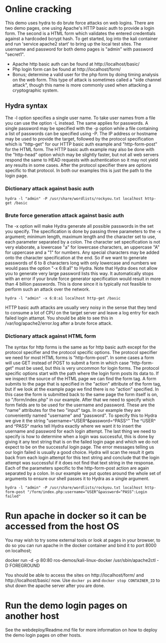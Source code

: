 # Online cracking
This demo uses hydra to do brute force attacks on web logins. There are two demo pages, one using Apache's HTTP basic auth to provide a login form. The second is a HTML form which validates the entered credentials against a hardcoded bcrypt hash.
To get started, log into the kali container and run 'service apache2 start' to bring up the local test sites.
The username and password for both demo pages is "admin" with password "secret1".
- Apache http basic auth can be found at http://localhost/basic/
- Php login form can be found at http://localhost/form/
- Bonus; determine a valid user for the php form by doing timing analysis on the web form. This type of attack is sometimes called a "side channel attack", though this name is more commonly used when attacking a cryptographic system.

## Hydra syntax
The -l option specifies a single user name. To take user names from a file you can use the option -L instead. The same applies for passwords. A single password may be specified with the -p option while a file containing a list of passwords can be specified using -P. The IP address or hostname may be used to provide the target, followed by the protocol specification which is "http-get" for our HTTP basic auth example and "http-form-post" for the HTML form. The HTTP basic auth example may also be done with the "http-head" option which may be slightly faster, but not all web servers respond the same to HEAD requests with authentication so it may not yield any results in some cases. After the protocol specifier there are options specific to that protocol. In both our examples this is just the path to the login page.

### Dictionary attack against basic auth
```
hydra -l "admin" -P /usr/share/wordlists/rockyou.txt localhost http-get /basic
```

### Brute force generation attack against basic auth
The -x option will make Hydra generate all possible passwords in the set you specify. The specification is done by passing three parameters to the -x argument; minimum length, maximum length and the character set to use, each parameter separated by a colon. The character set specification is not very elaborate, a lowercase "a" for lowercase characters, an uppercase "A" for uppercase and a "1" for numbers. Any special characters may be added onto the character specification at the end. So if we want to generate passwords of 6 to 8 characters long with only lowercase and numbers we would pass the option "-x 6:8:a1" to Hydra. Note that Hydra does not allow you to generate very large password lists this way. It automatically stops with an error if your brute force generator specification would result in more than 4 billion passwords. This is done since it is typically not feasible to perform such an attack over the network.
```
hydra -l "admin" -x 6:8:a1 localhost http-get /basic
```

HTTP basic auth attacks are usually very noisy in the sense that they tend to consume a lot of CPU on the target server and leave a log entry for each failed login attampt. You should be able to see this in /var/log/apache2/error.log after a brute force attack.

### Dictionary attack against HTML form
The syntax for http forms is the same as for http basic auth except for the protocol specifier and the protocol specific options. The protocol specifier we need for most HTML forms is "http-form-post". In some cases a form will use GET instead of POST to submit a form in which case "http-form-get" must be used, but this is very uncommon for login forms. The protocol specific options start with the path where the login form posts its data to. If we inspect the source of the HTML page we can find the form tag. A form submits to the page that is specified in the "action" attribute of the form tag, but if we look at the example page we find there is no "action" specified. In this case the form is submitted back to the same page the form itself is on, so "/form/index.php" in our example. After that we need to specify which form fields are to be used for the username and password. These are the "name" attributes for the two "input" tags. In our example they are conveniently named "username" and "password". To specify this to Hydra we give it the string "username=&#94;USER&#94;&password=&#94;PASS&#94;" The &#94;USER&#94; and &#94;PASS&#94; marks tell Hydra exactly where we want it to insert the username and password for each login attempt. The last thing we need to specify is how to determine when a login was successful, this is done by giving it any text string that is on the failed login page and which we do not expect to be on the successful login page. The error messages telling us our login failed is usually a good choice. Hydra will scan the result it gets back from each login attempt for this text string and conclude that the login attempt was successful if it does not find that text string in the response. Each of the parameters specific to the http-form-post action are again separated by a colon. In our example we put quotes around the whole set of arguments to ensure our shell passes it to Hydra as a single argument.
```
hydra -l "admin" -P /usr/share/wordlists/rockyou.txt localhost http-form-post "/form/index.php:username=^USER^&password=^PASS^:Login failed"
```

# Run apache in docker so it can be accessed from the host OS
You may wish to try some external tools or look at pages in your browser, to do so you can run apache in the docker container and bind it to port 8000 on localhost;

docker run -d -p 80:80 ros-demos/kali-linux-docker /usr/sbin/apache2ctl -D FOREGROUND

You should be able to access the sites on http://localhost/form/ and http://localhost/basic/ now.
Use `docker ps` and `docker stop CONTAINER_ID` to shut down the apache server after you are done.

# Run the demo login pages on another host
See the webdeploy/Readme.md file for more information on how to deploy the demo login pages on other hosts.